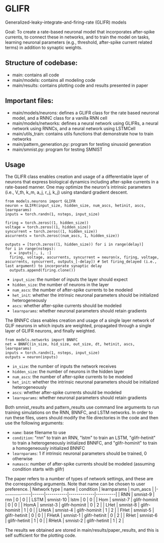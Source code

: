 # GLIFR
Generalized-leaky-integrate-and-firing-rate (GLIFR) models

Goal: To create a rate-based neuronal model that incorporates after-spike currents, to connect these in networks, and to train the model on tasks, learning neuronal parameters (e.g., threshold, after-spike current related terms) in addition to synaptic weights.

## Structure of codebase:
- main: contains all code
- main/models: contains all modeling code
- main/results: contains plotting code and results presented in paper

## Important files:
- main/models/neurons: defines a GLIFR class for the rate based neuronal model, and a RNNC class for a vanilla RNN cell
- main/models/networks: defines a neural network using GLIFRs, a neural network using RNNCs, and a neural network using LSTMCell
- main/utils_train: contains utils functions that demonstrate how to train networks
- main/pattern_generation.py: program for testing sinusoid generation
- main/smnist.py: program for testing SMNIST

## Usage
The GLIFR class enables creation and usage of a differentiable layer of neurons that express biological dynamics including after-spike currents in a rate-based manner. One may optimize the neuron's intrinsic parameters (i.e., V_th, k_m, a_j, r_j, k_j) using standard gradient descent.

```
from models.neurons import GLIFR
neuron = GLIFR(input_size, hidden_size, num_ascs, hetinit, ascs, learnparams)
inputs = torch.randn(1, nsteps, input_size)

firing = torch.zeros((1, hidden_size))
voltage = torch.zeros((1, hidden_size))
syncurrent = torch.zeros((1, hidden_size))
ascurrents = torch.zeros((num_ascs, 1, hidden_size))

outputs = [torch.zeros((1, hidden_size)) for i in range(delay)]
for i in range(nsteps):
  x = inputs[:, i, :]
  firing, voltage, ascurrents, syncurrent = neuron(x, firing, voltage, ascurrents, syncurrent, outputs_[-delay]) # Set firing_delayed (i.e., last argument) to incorporate synaptic delay
  outputs.append(firing.clone())
```
- ```input_size```: the number of inputs the layer should expect
- ```hidden_size```: the number of neurons in the layer
- ```num_ascs```: the number of after-spike currents to be modeled
- ```het_init```: whether the intrinsic neuronal parameters should be initialized heterogeneously
- ```ascs```: whether after-spike currents should be modeled
- ```learnparams```: whether neuronal parameters should retain gradients

The BNNFC class enables creation and usage of a single layer network of GLIF neurons in which inputs are weighted, propagated through a single layer of GLIFR neurons, and finally weighted.

```
from models.networks import BNNFC
net = BNNFC(in_size, hid_size, out_size, dt, hetinit, ascs, learnparams)
inputs = torch.randn(1, nsteps, input_size)
outputs = neuron(inputs)
```
- ```in_size```: the number of inputs the network receives
- ```hidden_size```: the number of neurons in the hidden layer
- ```num_ascs```: the number of after-spike currents to be modeled
- ```het_init```: whether the intrinsic neuronal parameters should be initialized heterogeneously
- ```ascs```: whether after-spike currents should be modeled
- ```learnparams```: whether neuronal parameters should retain gradients

Both smnist_results and pattern_results use command line arguments to run training simulations on the RNN, BNNFC, and LSTM networks.
In order to run these files, users should modify the file directories in the code and then use the following arguments:
- ```name```: base filename to use
- ```condition```: "rnn" to train an RNN, "lstm" to train an LSTM, "glifr-hetinit" to train a heterogeneously initialized BNNFC, and "glifr-hominit" to train a homogeneously initialized BNNFC
- ```learnparams```: 1 if intrinsic neuronal parameters should be trained, 0 otherwise
- ```numascs```: number of after-spike currents should be modeled (assuming condition starts with glifr)

The paper refers to a number of types of network settings, and these are the corresponding arguments. Note that name can be chosen to user preference.
| Network type | name | condition | learnparams | num_ascs |
|--------------|------|-----------|-------------|----------|
| RNN | smnist-9 | rnn | 0 | 0 |
| LSTM | smnist-10 | lstm | 0 | 0 |
| Hom | smnist-7 | glifr-hominit | 0 | 0 |
| HomA | smnist-3 | glifr-hominit | 0 | 2 |
| LHet | smnist-8 | glifr-hominit | 1 | 0 |
| LHetA | smnist-4 | glifr-hominit | 1 | 2 |
| FHet | smnist-5 | glifr-hetinit | 0 | 0 |
| FHetA | smnist-1 | glifr-hetinit | 0 | 2 |
| RHet | smnist-6 | glifr-hetinit | 1 | 0 |
| RHetA | smnist-2 | glifr-hetinit | 1 | 2 |

The results we obtained are stored in main/results/paper_results, and this is self sufficient for the plotting code.
